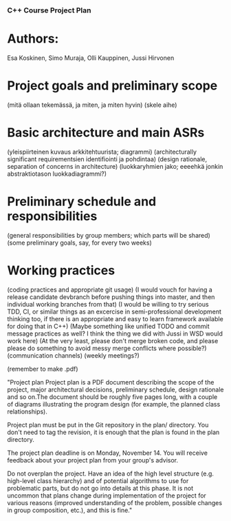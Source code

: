 ### C++ Course Project Plan

# Authors:
Esa Koskinen, Simo Muraja, Olli Kauppinen, Jussi Hirvonen

# Project goals and preliminary scope

(mitä ollaan tekemässä, ja miten, ja miten hyvin)
(skele aihe)

# Basic architecture and main ASRs

(yleispiirteinen kuvaus arkkitehtuurista; diagrammi)
(architecturally significant requirementsien identifiointi ja pohdintaa)
(design rationale, separation of concerns in architecture)
(luokkaryhmien jako; eeeehkä jonkin abstraktiotason luokkadiagrammi?)

# Preliminary schedule and responsibilities

(general responsibilities by group members; which parts will be shared)
(some preliminary goals, say, for every two weeks)

# Working practices

(coding practices and appropriate git usage)
(I would vouch for having a release candidate devbranch before pushing things into master, and then individual working branches from that)
(I would be willing to try serious TDD, CI, or similar things as an excercise in semi-professional development thinking too, if there is an appropriate and easy to learn framework available for doing that in C++)
(Maybe something like unified TODO and commit message practices as well? I think the thing we did with Jussi in WSD would work here)
(At the very least, please don't merge broken code, and please please do something to avoid messy merge conflicts where possible?)
(communication channels)
(weekly meetings?)

(remember to make .pdf)


"Project plan
Project plan is a PDF document describing the scope of the project, major architectural decisions, preliminary schedule, design rationale and so on.The document should be roughly five pages long, with a couple of diagrams illustrating the program design (for example, the planned class relationships).

Project plan must be put in the Git repository in the plan/ directory. You don't need to tag the revision, it is enough that the plan is found in the plan directory.

The project plan deadline is on Monday, November 14. You will receive feedback about your project plan from your group's advisor.

Do not overplan the project. Have an idea of the high level structure (e.g. high-level class hierarchy) and of potential algorithms to use for problematic parts, but do not go into details at this phase. It is not uncommon that plans change during implementation of the project for various reasons (improved understanding of the problem, possible changes in group composition, etc.), and this is fine."